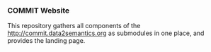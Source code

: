 ### COMMIT Website

This repository gathers all components of the <http://commit.data2semantics.org> as submodules in one place, and provides the landing page.

